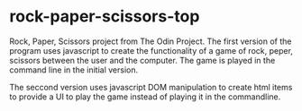 # rock-paper-scissors-top

Rock, Paper, Scissors project from The Odin Project. The first version of the program uses javascript to create the functionality 
of a game of rock, peper, scissors between the user and the computer. The game is played in the command line in the initial version.

The seccond version uses javascript DOM manipulation to create html items to provide a UI to play the game instead of playing it
in the commandline.
